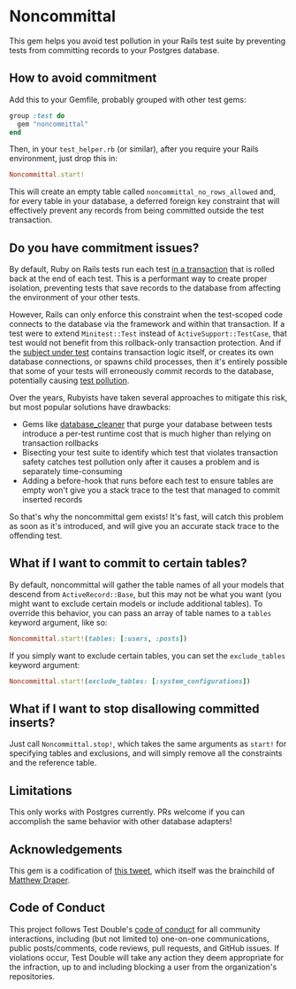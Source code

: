# Noncommittal

This gem helps you avoid test pollution in your Rails test suite by preventing
tests from committing records to your Postgres database.

## How to avoid commitment

Add this to your Gemfile, probably grouped with other test gems:

``` ruby
group :test do
  gem "noncommittal"
end
```

Then, in your `test_helper.rb` (or similar), after you require your Rails
environment, just drop this in:

```ruby
Noncommittal.start!
```

This will create an empty table called `noncommittal_no_rows_allowed` and, for
every table in your database, a deferred foreign key constraint that will
effectively prevent any records from being committed outside the test
transaction.

## Do you have commitment issues?

By default, Ruby on Rails tests run each test [in a
transaction](https://guides.rubyonrails.org/testing.html#testing-parallel-transactions)
that is rolled back at the end of each test. This is a performant way to create
proper isolation, preventing tests that save records to the database from
affecting the environment of your other tests.

However, Rails can only enforce this constraint when the test-scoped code
connects to the database via the framework and within that transaction. If a
test were to extend `Minitest::Test` instead of `ActiveSupport::TestCase`, that
test would not benefit from this rollback-only transaction protection. And if
the [subject under
test](https://github.com/testdouble/contributing-tests/wiki/Subject) contains
transaction logic itself, or creates its own database connections, or spawns
child processes, then it's entirely possible that some of your tests will
erroneously commit records to the database, potentially causing [test
pollution](https://github.com/testdouble/test-smells/tree/master/smells/unreliable/litter-bugs).

Over the years, Rubyists have taken several approaches to mitigate this risk,
but most popular solutions have drawbacks:

* Gems like
  [database_cleaner](https://github.com/DatabaseCleaner/database_cleaner) that
  purge your database between tests introduce a per-test runtime cost that is
  much higher than relying on transaction rollbacks
* Bisecting your test suite to identify which test that violates transaction
  safety catches test pollution only after it causes a problem and is separately
  time-consuming
* Adding a before-hook that runs before each test to ensure tables are empty
  won't give you a stack trace to the test that managed to commit inserted
  records

So that's why the noncommittal gem exists! It's fast, will catch this problem as
soon as it's introduced, and will give you an accurate stack trace to the
offending test.

## What if I want to commit to certain tables?

By default, noncommittal will gather the table names of all your models that
descend from `ActiveRecord::Base`, but this may not be what you want (you might
want to exclude certain models or include additional tables). To override this
behavior, you can pass an array of table names to a `tables` keyword argument,
like so:

```ruby
Noncommittal.start!(tables: [:users, :posts])
```

If you simply want to exclude certain tables, you can set the `exclude_tables`
keyword argument:

```ruby
Noncommittal.start!(exclude_tables: [:system_configurations])
```

## What if I want to stop disallowing committed inserts?

Just call `Noncommittal.stop!`, which takes the same arguments as `start!` for
specifying tables and exclusions, and will simply remove all the constraints
and the reference table.

## Limitations

This only works with Postgres currently. PRs welcome if you can accomplish the
same behavior with other database adapters!

## Acknowledgements

This gem is a codification of [this
tweet](https://twitter.com/searls/status/1336729988498862085?s=20), which itself
was the brainchild of [Matthew Draper](https://github.com/matthewd).

## Code of Conduct

This project follows Test Double's [code of
conduct](https://testdouble.com/code-of-conduct) for all community interactions,
including (but not limited to) one-on-one communications, public posts/comments,
code reviews, pull requests, and GitHub issues. If violations occur, Test Double
will take any action they deem appropriate for the infraction, up to and
including blocking a user from the organization's repositories.

